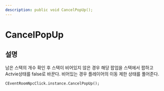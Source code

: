 ```yaml
---
description: public void CancelPopUp();
---
```


# CancelPopUp

## 설명

‌남은 스택의 개수 확인 후 스택이 비어있지 않은 경우 해당 팝업을 스택에서 팝하고 Actvie상태를 false로 바꾼다. 비어있는 경우 플레이어의 이동 제한 상태를 풀어준다.

```text
CEventRoomNpcClick.instance.CancelPopUp();
```


